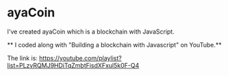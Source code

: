 # ayaCoin

I've created ayaCoin which is a blockchain with JavaScript.

** I coded along with "Building a blockchain with Javascript" on YouTube.**

The link is: 
https://youtube.com/playlist?list=PLzvRQMJ9HDiTqZmbtFisdXFxul5k0F-Q4 

